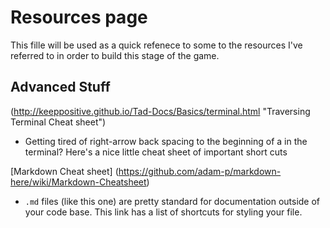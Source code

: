 # Resources page

This fille will be used as a quick refenece to some to the resources
I've referred to in order to build this stage of the game.


## Advanced Stuff

(http://keeppositive.github.io/Tad-Docs/Basics/terminal.html "Traversing Terminal Cheat sheet")

- Getting tired of right-arrow back spacing to the beginning of a in the terminal?  Here's a nice little cheat sheet of important short cuts

[Markdown Cheat sheet] (https://github.com/adam-p/markdown-here/wiki/Markdown-Cheatsheet)

- `.md` files (like this one) are pretty standard for documentation
outside of your code base.  This link has a list of shortcuts for 
styling your file.


